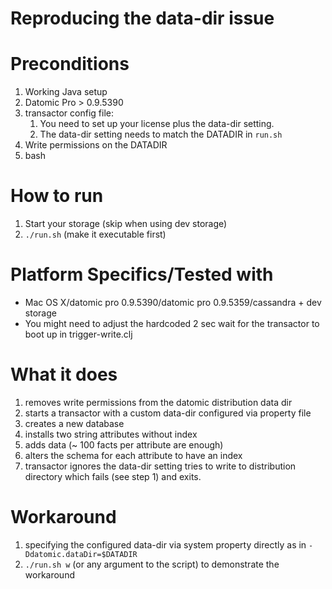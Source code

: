 Reproducing the data-dir issue
==============================

Preconditions
=============

1. Working Java setup 
2. Datomic Pro > 0.9.5390
3. transactor config file: 
   1. You need to set up your license plus the data-dir setting.
   2. The data-dir setting needs to match the DATADIR in `run.sh`
4. Write permissions on the DATADIR    
5. bash


How to run
==========

1. Start your storage (skip when using dev storage)
2. ```./run.sh``` (make it executable first)

Platform Specifics/Tested with
===========
* Mac OS X/datomic pro 0.9.5390/datomic pro 0.9.5359/cassandra + dev storage
* You might need to adjust the hardcoded 2 sec wait for the transactor to boot up in trigger-write.clj



What it does
============
1. removes write permissions from the datomic distribution data dir
2. starts a transactor with a custom data-dir configured via property file
3. creates a new database
4. installs two string attributes without index
5. adds data (~ 100 facts per attribute are enough)
6. alters the schema for each attribute to have an index
7. transactor ignores the data-dir setting tries to write to distribution directory which fails (see step 1) and exits.


Workaround
==========
1. specifying the configured data-dir via system property directly as in ```-Ddatomic.dataDir=$DATADIR```
2. ```./run.sh w``` (or any argument to the script) to demonstrate the workaround


